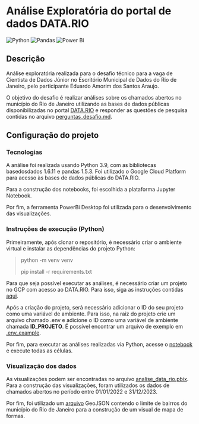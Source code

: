 # Análise Exploratória do portal de dados DATA.RIO
![Python](https://img.shields.io/badge/python-3670A0?style=for-the-badge&logo=python&logoColor=ffdd54)
![Pandas](https://img.shields.io/badge/pandas-%23150458.svg?style=for-the-badge&logo=pandas&logoColor=white)
![Power Bi](https://img.shields.io/badge/power_bi-F2C811?style=for-the-badge&logo=powerbi&logoColor=black)


## Descrição
Análise exploratória realizada para o desafio técnico para a vaga de Cientista de Dados Júnior no Escritório Municipal de Dados do Rio de Janeiro, pelo participante Eduardo Amorim dos Santos Araujo.

O objetivo do desafio é realizar análises sobre os chamados abertos no município do Rio de Janeiro utilizando as bases de dados públicas disponibilizadas no portal [DATA.RIO](https://datariov2-pcrj.hub.arcgis.com) e responder as questões de pesquisa contidas no arquivo [perguntas_desafio.md](perguntas_desafio.md).

## Configuração do projeto

### Tecnologias

A análise foi realizada usando Python 3.9, com as bibliotecas basedosdados 1.6.11 e pandas 1.5.3. Foi utilizado o Google Cloud Platform para acesso às bases de dados públicas do DATA.RIO.

Para a construção dos notebooks, foi escolhida a plataforma Jupyter Notebook.

Por fim, a ferramenta PowerBi Desktop foi utilizada para o desenvolvimento das visualizações.

### Instruções de execução (Python)

Primeiramente, após clonar o repositório, é necessário criar o ambiente virtual e instalar as dependências do projeto Python:
> python -m venv venv
> 
> pip install -r requirements.txt

Para que seja possível executar as análises, é necessário criar um projeto no GCP com acesso ao DATA.RIO. Para isso, siga as instruções contidas [aqui](https://docs.dados.rio/tutoriais/como-acessar-dados/).

Após a criação do projeto, será necessário adicionar o ID do seu projeto como uma variável de ambiente. Para isso, na raiz do projeto crie um arquivo chamado .env e adicione o ID como uma variável de ambiente chamada **ID_PROJETO**. É possível encontrar um arquivo de exemplo em [.env_example](.env_example).

Por fim, para executar as análises realizadas via Python, acesse o [notebook](analise_python.ipynb) e execute todas as células.

### Visualização dos dados

 As visualizações podem ser encontradas no arquivo [analise_data_rio.pbix](analise_data_rio.pbix). Para a construção das visualizações, foram utilizados os dados de chamados abertos no período entre 01/01/2022 e 31/12/2023. 

Por fim, foi utilizado um [arquivo](https://www.data.rio/datasets/dc94b29fc3594a5bb4d297bee0c9a3f2/explore) GeoJSON contendo o limite de bairros do município do Rio de Janeiro para a construção de um visual de mapa de formas.
